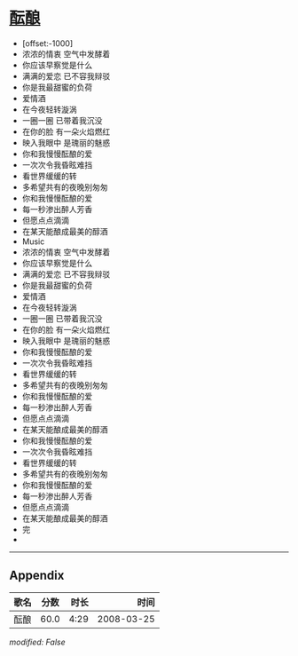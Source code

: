 # [酝酿](https://music.163.com/song?id=65146)

* [offset:-1000]
* 浓浓的情衷 空气中发酵着
* 你应该早察觉是什么
* 满满的爱恋 已不容我辩驳
* 你是我最甜蜜的负荷
* 爱情酒
* 在今夜轻转漩涡
* 一圈一圈 已带着我沉没
* 在你的脸 有一朵火焰燃红
* 映入我眼中 是瑰丽的魅惑
* 你和我慢慢酝酿的爱
* 一次次令我昏眩难挡
* 看世界缓缓的转
* 多希望共有的夜晚别匆匆
* 你和我慢慢酝酿的爱
* 每一秒渗出醉人芳香
* 但愿点点滴滴
* 在某天能酿成最美的醇酒
* Music
* 浓浓的情衷 空气中发酵着
* 你应该早察觉是什么
* 满满的爱恋 已不容我辩驳
* 你是我最甜蜜的负荷
* 爱情酒
* 在今夜轻转漩涡
* 一圈一圈 已带着我沉没
* 在你的脸 有一朵火焰燃红
* 映入我眼中 是瑰丽的魅惑
* 你和我慢慢酝酿的爱
* 一次次令我昏眩难挡
* 看世界缓缓的转
* 多希望共有的夜晚别匆匆
* 你和我慢慢酝酿的爱
* 每一秒渗出醉人芳香
* 但愿点点滴滴
* 在某天能酿成最美的醇酒
* 你和我慢慢酝酿的爱
* 一次次令我昏眩难挡
* 看世界缓缓的转
* 多希望共有的夜晚别匆匆
* 你和我慢慢酝酿的爱
* 每一秒渗出醉人芳香
* 但愿点点滴滴
* 在某天能酿成最美的醇酒
* 完
* 


---

## Appendix

|歌名|分数|时长|时间|
|:---|:---:|---:|---:|
|酝酿|60.0|4:29|2008-03-25

*modified: False*